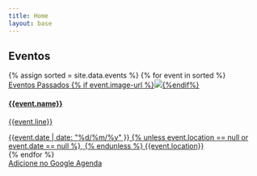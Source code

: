 ```yaml
---
title: Home
layout: base
---
```



<section class="events">
    <div class="container">
        <div class="row">
            <h2 class="text-center white-text biko">Eventos</h2>
            {% assign sorted = site.data.events %}
            {% for event in sorted %}               
                <div class="col-sm-6 col-md-4 ">
                    <a {% unless event.url == null %} href="{{event.url}}" {% endunless %} target="_blank" class="event-url">
                        <div class="panel panel-default ">
                            <div class="panel-heading">
                                <span class="past-text biko">Eventos Passados</span>
                                {% if event.image-url %}<img class="img-responsive {% unless event.light_background == null %}light_background{% endunless %}" src="{{event.image-url}}">{%endif%}
                                <h4 class="biko {% unless event.light_background == null %}light_background{% endunless %}" >{{event.name}}</h4>
                            </div>
                            <div class="panel-body event" data-date="{{ event.date }}">                                
                                <p>{{event.line}}</p>
                            </div>
                            <div class="panel-footer">
                                {{event.date |  date: "%d/%m/%y" }} {% unless event.location == null or event.date == null  %}, {% endunless %} {{event.location}}
                            </div>
                        </div>
                    </a>
                </div>
            {% endfor %}
        </div>
        <div class="row text-center">
            	<a class="btn btn-accent btn-block" href="https://calendar.google.com/calendar/u/1?cid=cXM5c2doNHJwb3VhYjRwYmozN3VpcTBuOW9AZ3JvdXAuY2FsZW5kYXIuZ29vZ2xlLmNvbQ" target="_blank"><i class="fa fa-calendar" aria-hidden="true"></i>Adicione no Google Agenda</a>
        </div>
    </div>
</section>
